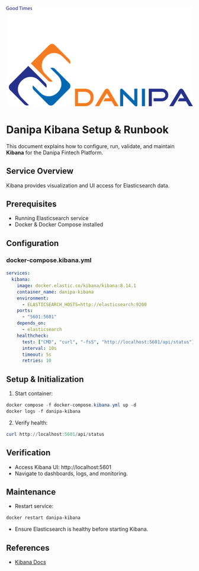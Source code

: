 # ![Danipa Logo](../images/danipa_logo.png)

# Danipa Kibana Setup & Runbook

This document explains how to configure, run, validate, and maintain **Kibana** for the Danipa Fintech Platform.

## Service Overview

Kibana provides visualization and UI access for Elasticsearch data.

## Prerequisites

- Running Elasticsearch service
- Docker & Docker Compose installed

## Configuration

### docker-compose.kibana.yml

```yaml
services:
  kibana:
    image: docker.elastic.co/kibana/kibana:8.14.1
    container_name: danipa-kibana
    environment:
      - ELASTICSEARCH_HOSTS=http://elasticsearch:9200
    ports:
      - "5601:5601"
    depends_on:
      - elasticsearch
    healthcheck:
      test: ["CMD", "curl", "-fsS", "http://localhost:5601/api/status"]
      interval: 10s
      timeout: 5s
      retries: 10
```

## Setup & Initialization

1. Start container:

```powershell
docker compose -f docker-compose.kibana.yml up -d
docker logs -f danipa-kibana
```

2. Verify health:

```powershell
curl http://localhost:5601/api/status
```

## Verification

- Access Kibana UI: http://localhost:5601
- Navigate to dashboards, logs, and monitoring.

## Maintenance

- Restart service:
```powershell
docker restart danipa-kibana
```
- Ensure Elasticsearch is healthy before starting Kibana.

## References

- [Kibana Docs](https://www.elastic.co/guide/en/kibana/current/index.html)
